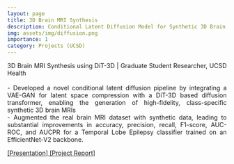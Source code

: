 ```yaml
---
layout: page
title: 3D Brain MRI Synthesis
description: Conditional Latent Diffusion Model for Synthetic 3D Brain MRI Generation to Enhance Temporal Lobe Epilepsy Detection
img: assets/img/diffusion.png
importance: 1
category: Projects (UCSD)
---
```


<p align="justify"> 3D Brain MRI Synthesis using DiT-3D | Graduate Student Researcher, UCSD Health <br><br>
- Developed a novel conditional latent diffusion pipeline by integrating a VAE-GAN for latent space compression with a DiT-3D based diffusion       transformer, enabling the generation of high-fidelity, class-specific synthetic 3D brain MRIs<br>
- Augmented the real brain MRI dataset with synthetic data, leading to substantial improvements in accuracy, precision, recall, F1-score, AUC-ROC, and AUCPR for a Temporal Lobe Epilepsy classifier trained on an EfficientNet-V2 backbone.
</p>


<a href = "https://docs.google.com/presentation/d/1tMr6ScaYEvwMCusV5PbG8XfEhKX57lK9NgYTasVIyF8/edit?usp=sharing"> [Presentation]</a><a href = "https://jay6101.github.io/assets/pdf/DSC250_Final_report.pdf"> [Project Report]</a>





